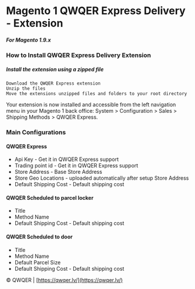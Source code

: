 
# Magento 1 QWQER Express Delivery - Extension

##### For Magento 1.9.x

### How to Install QWQER Express Delivery Extension

##### Install the extension using a zipped file

    Download the QWQER Express extension
    Unzip the files
    Move the extensions unzipped files and folders to your root directory

Your extension is now installed and accessible from the left navigation menu in your Magento 1 back office: System > Configuration > Sales > Shipping Methods > QWQER Express.

### Main Configurations

#### QWQER Express

* Api Key - Get it in QWQER Express support
* Trading point id - Get it in QWQER Express support 
* Store Address - Base Store Address
* Store Geo Locations - uploaded automatically after setup Store Address
* Default Shipping Cost - Default shipping cost

#### QWQER Scheduled to parcel locker

* Title
* Method Name
* Default Shipping Cost - Default shipping cost

#### QWQER Scheduled to door

* Title
* Method Name
* Default Parcel Size
* Default Shipping Cost - Default shipping cost

© QWQER | [https://qwqer.lv/](https://qwqer.lv/)
